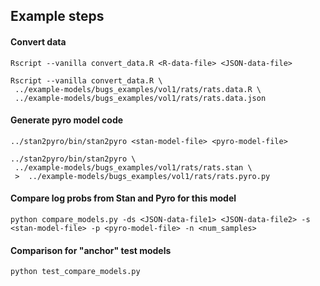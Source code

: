 ## Example steps

#### Convert data

```
Rscript --vanilla convert_data.R <R-data-file> <JSON-data-file>

Rscript --vanilla convert_data.R \
 ../example-models/bugs_examples/vol1/rats/rats.data.R \
 ../example-models/bugs_examples/vol1/rats/rats.data.json 
```


#### Generate pyro model code

```
../stan2pyro/bin/stan2pyro <stan-model-file> <pyro-model-file>

../stan2pyro/bin/stan2pyro \
 ../example-models/bugs_examples/vol1/rats/rats.stan \
 >  ../example-models/bugs_examples/vol1/rats/rats.pyro.py
```


#### Compare log probs from Stan and Pyro for this model

```
python compare_models.py -ds <JSON-data-file1> <JSON-data-file2> -s <stan-model-file> -p <pyro-model-file> -n <num_samples>

```

#### Comparison for "anchor" test models

```
python test_compare_models.py
```